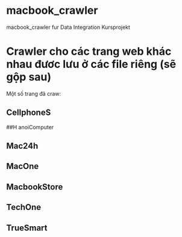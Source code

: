# macbook_crawler
macbook_crawler fur Data Integration Kursprojekt

# Crawler cho các trang web khác nhau đươc lưu ở các file riêng (sẽ gộp sau)
Một số trang đã craw:

## CellphoneS
##H anoiComputer
## Mac24h
## MacOne
## MacbookStore
## TechOne
## TrueSmart
